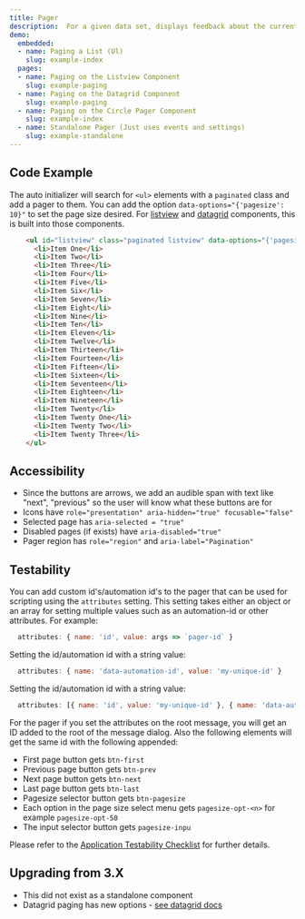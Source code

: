 ```yaml
---
title: Pager
description:  For a given data set, displays feedback about the current subset in a view and all alternate subsets available. A user can navigate between views. Best for presenting digestible portions of large data sets.
demo:
  embedded:
  - name: Paging a List (Ul)
    slug: example-index
  pages:
  - name: Paging on the Listview Component
    slug: example-paging
  - name: Paging on the Datagrid Component
    slug: example-paging
  - name: Paging on the Circle Pager Component
    slug: example-index
  - name: Standalone Pager (Just uses events and settings)
    slug: example-standalone
---
```


## Code Example

The auto initializer will search for `<ul>` elements with a `paginated` class and add a pager to them. You can add the option `data-options="{'pagesize': 10}"` to set the page size desired. For [listview](./listview) and [datagrid](./datagrid) components, this is built into those components.

```html
    <ul id="listview" class="paginated listview" data-options="{'pagesize': 10}">
      <li>Item One</li>
      <li>Item Two</li>
      <li>Item Three</li>
      <li>Item Four</li>
      <li>Item Five</li>
      <li>Item Six</li>
      <li>Item Seven</li>
      <li>Item Eight</li>
      <li>Item Nine</li>
      <li>Item Ten</li>
      <li>Item Eleven</li>
      <li>Item Twelve</li>
      <li>Item Thirteen</li>
      <li>Item Fourteen</li>
      <li>Item Fifteen</li>
      <li>Item Sixteen</li>
      <li>Item Seventeen</li>
      <li>Item Eighteen</li>
      <li>Item Nineteen</li>
      <li>Item Twenty</li>
      <li>Item Twenty One</li>
      <li>Item Twenty Two</li>
      <li>Item Twenty Three</li>
    </ul>
```

## Accessibility

- Since the buttons are arrows, we add an audible span with text like "next", "previous" so the user will know what these buttons are for
- Icons have `role="presentation" aria-hidden="true" focusable="false"`
- Selected page has `aria-selected = "true"`
- Disabled pages (if exists) have `aria-disabled="true"`
- Pager region has `role="region"` and `aria-label="Pagination"`

## Testability

You can add custom id's/automation id's to the pager that can be used for scripting using the `attributes` setting. This setting takes either an object or an array for setting multiple values such as an automation-id or other attributes. For example:

```js
  attributes: { name: 'id', value: args => `pager-id` }
```

Setting the id/automation id with a string value:

```js
  attributes: { name: 'data-automation-id', value: 'my-unique-id' }
```

Setting the id/automation id with a string value:

```js
  attributes: [{ name: 'id', value: 'my-unique-id' }, { name: 'data-automation-id', value: 'my-unique-id' }]
```

For the pager if you set the attributes on the root message, you will get an ID added to the root of the message dialog. Also the following elements will get the same id with the following appended:

- First page button gets `btn-first`
- Previous page button gets `btn-prev`
- Next page button gets `btn-next`
- Last page button gets `btn-last`
- Pagesize selector button gets `btn-pagesize`
- Each option in the page size select menu gets `pagesize-opt-<n>` for example `pagesize-opt-50`
- The input selector button gets `pagesize-inpu`

Please refer to the [Application Testability Checklist](https://design.infor.com/resources/application-testability-checklist) for further details.

## Upgrading from 3.X

- This did not exist as a standalone component
- Datagrid paging has new options - [see datagrid docs]( ./datagrid)
